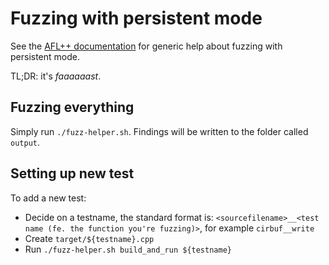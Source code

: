 # Fuzzing with persistent mode

See the [AFL++ documentation](https://github.com/AFLplusplus/AFLplusplus/blob/stable/instrumentation/README.persistent_mode.md) for generic help about fuzzing with persistent mode.

TL;DR: it's _faaaaaast_.

## Fuzzing everything

Simply run `./fuzz-helper.sh`. Findings will be written to the folder called `output`.

## Setting up new test

To add a new test:

* Decide on a testname, the standard format is: `<sourcefilename>__<test name (fe. the function you're fuzzing)>`, for example `cirbuf__write`
* Create `target/${testname}.cpp`
* Run `./fuzz-helper.sh build_and_run ${testname}`
